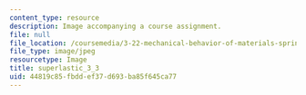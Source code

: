 ```yaml
---
content_type: resource
description: Image accompanying a course assignment.
file: null
file_location: /coursemedia/3-22-mechanical-behavior-of-materials-spring-2008/44819c85fbddef37d693ba85f645ca77_superlastic_3_3.jpg
file_type: image/jpeg
resourcetype: Image
title: superlastic_3_3
uid: 44819c85-fbdd-ef37-d693-ba85f645ca77
---
```

